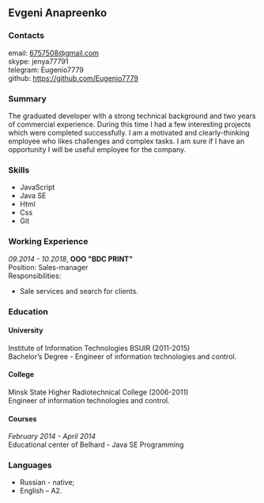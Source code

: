 ## Evgeni Anapreenko
### Contacts
email: 6757508@gmail.com<br>
skype: jenya77791<br>
telegram: Eugenio7779<br>
github: <https://github.com/Eugenio7779>


### Summary

The graduated developer with a strong technical background and two years of commercial experience. During this time I had a few interesting projects which were completed successfully. I am a motivated and clearly-thinking employee who likes challenges and complex tasks. I am sure if I have an opportunity I will be useful employee for the company.


### Skills

* JavaScript
* Java SE
* Html
* Css
* Git


### Working Experience

*09.2014 - 10.2018*, **OOO "BDC PRINT"**<br>
Position: Sales-manager<br>
Responsibilities: 
* Sale services and search for clients.


### Education

#### University
Institute of Information Technologies BSUIR (2011-2015)<br>
Bachelor’s Degree - Engineer of information technologies and control.

#### College
Minsk State Higher Radiotechnical College (2006-2011)<br>
Engineer of information technologies and control.

#### Courses
*February 2014 - April 2014*<br>
Educational center of Belhard - Java SE Programming


### Languages

* Russian - native;
* English – A2.